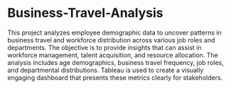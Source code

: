 # Business-Travel-Analysis
This project analyzes employee demographic data to uncover patterns in business travel and workforce 
distribution across various job roles and departments. The objective is to provide insights that can assist in 
workforce management, talent acquisition, and resource allocation. The analysis includes age demographics, 
business travel frequency, job roles, and departmental distributions. Tableau is used to create a visually 
engaging dashboard that presents these metrics clearly for stakeholders.
